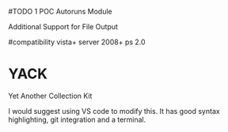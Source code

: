 #TODO
1 POC Autoruns Module

Additional Support for File Output



#compatibility
vista+
server 2008+
ps 2.0


# YACK
Yet Another Collection Kit

I would suggest using VS code to modify this.
It has good syntax highlighting, git integration and a terminal.